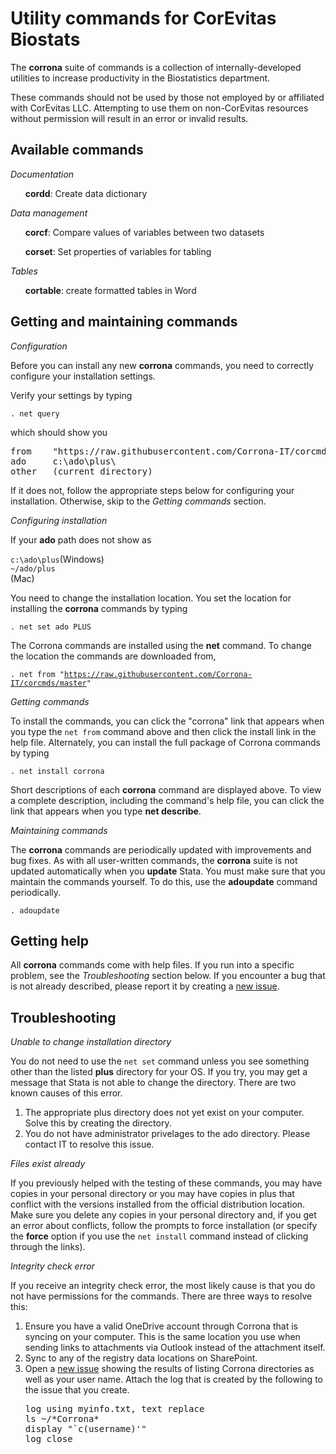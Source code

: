 <h1>Utility commands for CorEvitas Biostats</h1>

The <b>corrona</b> suite of commands is a collection of internally-developed
utilities to increase productivity in the Biostatistics department. 

<p>These commands should not be used by those not employed by or affiliated 
with CorEvitas LLC. Attempting to use them on non-CorEvitas resources without
permission will result in an error or invalid results.</p>

<h2>Available commands</h2>

<p><i>Documentation</i></p>
<ul>
<item><b>cordd</b>: Create data dictionary</item>
</ul>

<p><i>Data management</i></p>
<ul>
<item><b>corcf</b>: Compare values of variables between two datasets</item>
  
<item><b>corset</b>: Set properties of variables for tabling</item>
</ul>

<p><i>Tables</i></p>
<ul>
<item><b>cortable</b>: create formatted tables in Word</item>
</ul>

<h2>Getting and maintaining commands</h2>

<p><i>Configuration</i></p>
<p>Before you can install any new <b>corrona</b> commands, you need to correctly
configure your installation settings.</p>

<p>Verify your settings by typing </p>

<code>. net query</code>

<p>which should show you</p>
<pre>
from    "https://raw.githubusercontent.com/Corrona-IT/corcmds/master"
ado     c:\ado\plus\
other   (current directory)
</pre>

<p>If it does not, follow the appropriate steps below for configuring your 
  installation. Otherwise, skip to the <i>Getting commands</i> section.</p> 

<i>Configuring installation</i>

If your <b>ado</b> path does not show as 

<code>c:\ado\plus</code>(Windows)<br>
<code>~/ado/plus  </code>(Mac)

You need to change the installation location. You set the location for installing 
the <b>corrona</b> commands by typing

<code>. net set ado PLUS</code>

The Corrona commands are installed using the <b>net</b> command. To change the 
location the commands are downloaded from, 

<code>. net from "https://raw.githubusercontent.com/Corrona-IT/corcmds/master" </code>

<i>Getting commands</i>

To install the commands, you can click the "corrona" link that appears when you
type the <code>net from</code> command above and then click the install link
in the help file. Alternately, you can install the full package of Corrona commands by typing

<code>. net install corrona</code>

Short descriptions of each <b>corrona</b> command are displayed above. To view
a complete description, including the command's help file, you can click the
link that appears when you type <b>net describe</b>.

<i>Maintaining commands</i>

The <b>corrona</b> commands are periodically updated with improvements and bug
fixes.  As with all user-written commands, the <b>corrona</b> suite is not
updated automatically when you <b>update</b> Stata. You must make sure that
you maintain the commands yourself. To do this, use the <b>adoupdate</b>
command periodically. 

<code>. adoupdate</code>

<h2>Getting help</h2>

All <b>corrona</b> commands come with help files. If you run into a specific problem, 
see the <i>Troubleshooting</i> section below. If you encounter a bug that is not already 
described, please report it by creating a 
<a href=https://github.com/Corrona-IT/corcmds/issues>new issue</a>.

<h2>Troubleshooting</h2>

<i>Unable to change installation directory</i>

<p>You do not need to use the <code>net set</code> command unless you see something
  other than the listed <b>plus</b> directory for your OS. If you try, you may get a
  message that Stata is not able to change the directory. There are two known causes
  of this error.
  <ol>
    <li>The appropriate plus directory does not yet exist on your 
      computer. Solve this by creating the directory.</li>
    <li>You do not have administrator privelages to the ado directory. 
      Please contact IT to resolve this issue.</li>
   </ol>
   
<i>Files exist already</i>

<p>If you previously helped with the testing of these commands, you may have copies 
  in your personal directory or you may have copies in plus that conflict with the 
  versions installed from the official distribution location. Make sure you delete any
  copies in your personal directory and, if you get an error about conflicts, follow
  the prompts to force installation (or specify the <b>force</b> option if you use
  the <code>net install</code> command instead of clicking through the links).</p>
  
 <i>Integrity check error</i>
 
<p>If you receive an integrity check error, the most likely cause is that you do not 
  have permissions for the commands. There are three ways to resolve this: </p>
  <ol>
  <li>Ensure you have a valid OneDrive account through Corrona that is syncing
    on your computer. This is the same location you use when sending links to
    attachments via Outlook instead of the attachment itself.</li>
  <li>Sync to any of the registry data locations on SharePoint.</li>
  <li>Open a <a href=https://github.com/Corrona-IT/corcmds/issues>new issue</a>
    showing the results of listing Corrona directories as
    well as your user name. Attach the log that is created by the following
    to the issue that you create.
    <pre>
log using myinfo.txt, text replace
ls ~/*Corrona*
display "`c(username)'"
log close</pre>
   </li>
 </ol>
 

 

